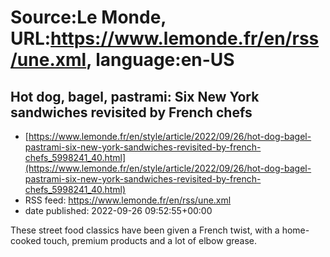 # Source:Le Monde, URL:https://www.lemonde.fr/en/rss/une.xml, language:en-US

## Hot dog, bagel, pastrami: Six New York sandwiches revisited by French chefs
 - [https://www.lemonde.fr/en/style/article/2022/09/26/hot-dog-bagel-pastrami-six-new-york-sandwiches-revisited-by-french-chefs_5998241_40.html](https://www.lemonde.fr/en/style/article/2022/09/26/hot-dog-bagel-pastrami-six-new-york-sandwiches-revisited-by-french-chefs_5998241_40.html)
 - RSS feed: https://www.lemonde.fr/en/rss/une.xml
 - date published: 2022-09-26 09:52:55+00:00

These street food classics have been given a French twist, with a home-cooked touch, premium products and a lot of elbow grease.

